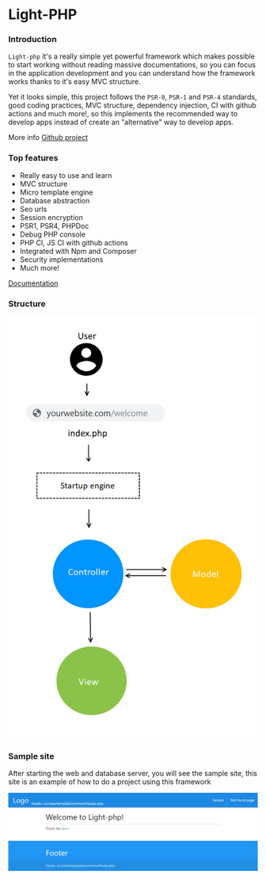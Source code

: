 <style module>
	.structure_img {
		height: 750px;
	}
</style>

# Light-PHP

### Introduction

`Light-php` it's a really simple yet powerful framework which makes possible to start working without reading massive documentations, so you can focus in the application development and you can understand how the framework works thanks to it's easy MVC structure.  

Yet it looks simple, this project follows the `PSR-0`, `PSR-1` and `PSR-4` standards, good coding practices, MVC structure, dependency injection, CI with github actions and much more!, so this implements the recommended way to develop apps instead of create an "alternative" way to develop apps.  

More info  [Github project](https://github.com/bakeiro/Light-PHP/)

### Top features

- Really easy to use and learn
- MVC structure
- Micro template engine
- Database abstraction
- Seo urls
- Session encryption
- PSR1, PSR4, PHPDoc
- Debug PHP console
- PHP CI, JS CI with github actions
- Integrated with Npm and Composer
- Security implementations
- Much more!

[Documentation](./overview/Overview.html) 

### Structure

<img :class="$style.structure_img" src="./images/structure_png_new.png" alt="foo">

### Sample site
After starting the web and database server, you will see the sample site, this site is an example of how to do a project using this framework

<img src="./images/welcomePage.png" alt="foo">